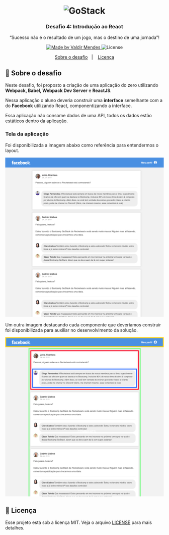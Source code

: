 <h1 align="center">
    <img alt="GoStack" src="https://rocketseat-cdn.s3-sa-east-1.amazonaws.com/bootcamp-header.png" width="200px" />
</h1>

<h3 align="center">
  Desafio 4: Introdução ao React
</h3>

<p align="center">“Sucesso não é o resultado de um jogo, mas o destino de uma jornada”!</blockquote>

<p align="center">

  <a href="https://rocketseat.com.br">
    <img alt="Made by Valdir Mendes" src="https://img.shields.io/badge/made-Valdir%20Mendes-brightgreen">
  </a>

  <img alt="License" src="https://img.shields.io/badge/license-MIT-%2304D361">
</p>

<p align="center">
  <a href="#rocket-sobre-o-desafio">Sobre o desafio</a>&nbsp;&nbsp;&nbsp;|&nbsp;&nbsp;&nbsp;
  <a href="#memo-licença">Licença</a>
</p>

## :rocket: Sobre o desafio

Neste desafio, foi proposto a criação de uma aplicação do zero utilizando **Webpack, Babel, Webpack Dev Server** e **ReactJS**.

Nessa aplicação o aluno deveria construir uma **interface** semelhante com a do **Facebook** utilizando React, componentizando a interface.

Essa aplicação não consome dados de uma API, todos os dados estão estáticos dentro da aplicação.

### Tela da aplicação

Foi disponibilizada a imagem abaixo como referência para entendermos o layout.

![Facebook](.github/facebook.png)

Um outra imagem destacando cada componente que deveríamos construir foi disponibilizada para auxiliar no desenvolvimento da solução.

![Componentes](.github/components.png)

## 

## :memo: Licença

Esse projeto está sob a licença MIT. Veja o arquivo [LICENSE](LICENSE) para mais detalhes.
